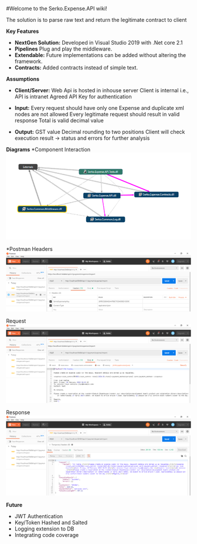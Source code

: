 #Welcome to the Serko.Expense.API wiki!

The solution is to parse raw text and return the legitimate contract to client

**Key Features**
* **NextGen Solution:** Developed in Visual Studio 2019 with .Net core 2.1
* **Pipelines** Plug and play the middleware.
* **Extendable:** Future implementations can be added without altering the framework.
* **Contracts:** Added contracts instead of simple text.


**Assumptions**
* **Client/Server:** 
Web Api is hosted in inhouse server
Client is internal i.e., API is intranet
Agreed API Key for authentication

* **Input:** 
Every request should have only one Expense and duplicate xml nodes are not allowed
Every legitimate request should result in valid response
Total is valid decimal value

* **Output:** 
GST value
Decimal rounding to two positions
Client will check execution result -> status and errors for further analysis


**Diagrams**
*Component Interaction 
![](https://github.com/fayaz93/expense.api/blob/master/ComponentInteraction.png)

*Postman
Headers
![](https://github.com/fayaz93/expense.api/blob/master/AuthHeader.png)

Request
![](https://github.com/fayaz93/expense.api/blob/master/Request.png)

Response
![](https://github.com/fayaz93/expense.api/blob/master/Response.png)

**Future**
* JWT Authentication
* Key/Token Hashed and Salted
* Logging extension to DB
* Integrating code coverage

